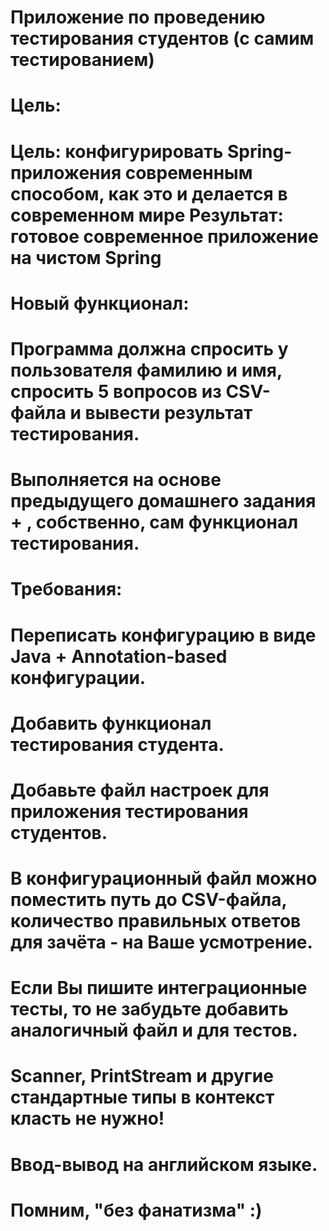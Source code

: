 # Приложение по проведению тестирования студентов (с самим тестированием)
# 
# Цель:
# Цель: конфигурировать Spring-приложения современным способом, как это и делается в современном мире Результат: готовое современное приложение на чистом Spring
# 
# Новый функционал:
# 
# Программа должна спросить у пользователя фамилию и имя, спросить 5 вопросов из CSV-файла и вывести результат тестирования.
# 
# Выполняется на основе предыдущего домашнего задания + , собственно, сам функционал тестирования.
# 
# Требования:
# 
# Переписать конфигурацию в виде Java + Annotation-based конфигурации.
# Добавить функционал тестирования студента.
# Добавьте файл настроек для приложения тестирования студентов.
# В конфигурационный файл можно поместить путь до CSV-файла, количество правильных ответов для зачёта - на Ваше усмотрение.
# Если Вы пишите интеграционные тесты, то не забудьте добавить аналогичный файл и для тестов.
# Scanner, PrintStream и другие стандартные типы в контекст класть не нужно!
# Ввод-вывод на английском языке.
# Помним, "без фанатизма" :)